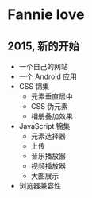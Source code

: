 # Fannie love
## 2015, 新的开始
* 一个自己的网站
* 一个 Android 应用
* CSS 锦集
    - 元素垂直居中
    - CSS 伪元素
    - 相册叠加效果
* JavaScript 锦集
    - 元素选择器
    - 上传
    - 音乐播放器
    - 视频播放器
    - 大图展示
* 浏览器兼容性

